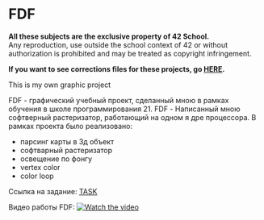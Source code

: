 # FDF

__All these subjects are the exclusive property of 42 School.__<br />
Any reproduction, use outside the school context of 42 or without authorization is prohibited and may be treated as copyright infringement.

__If you want to see corrections files for these projects, go [HERE](https://github.com/Binary-Hackers/42_Corrections).__

This is my own graphic project

FDF - графический учебный проект, сделанный мною в рамках обучения в школе программирования 21.
FDF - Написанный мною софтверный растеризатор, работающий на одном я дре процессора.
В рамках проекта было реализовано:
- парсинг карты в 3д объект
- софтварный растеризатор
- освещение по фонгу
- vertex color
- color loop

Ссылка на задание:
[TASK](https://github.com/BenjaminSouchet/42_Subjects/blob/master/00_Projects/03_Graphic/fdf.pdf)

Видео работы FDF:
[![Watch the video](https://github.com/maffi44/42/FDF/FDF_screen_shot.jpg)](https://youtu.be/JH1Z8gzZNos)
